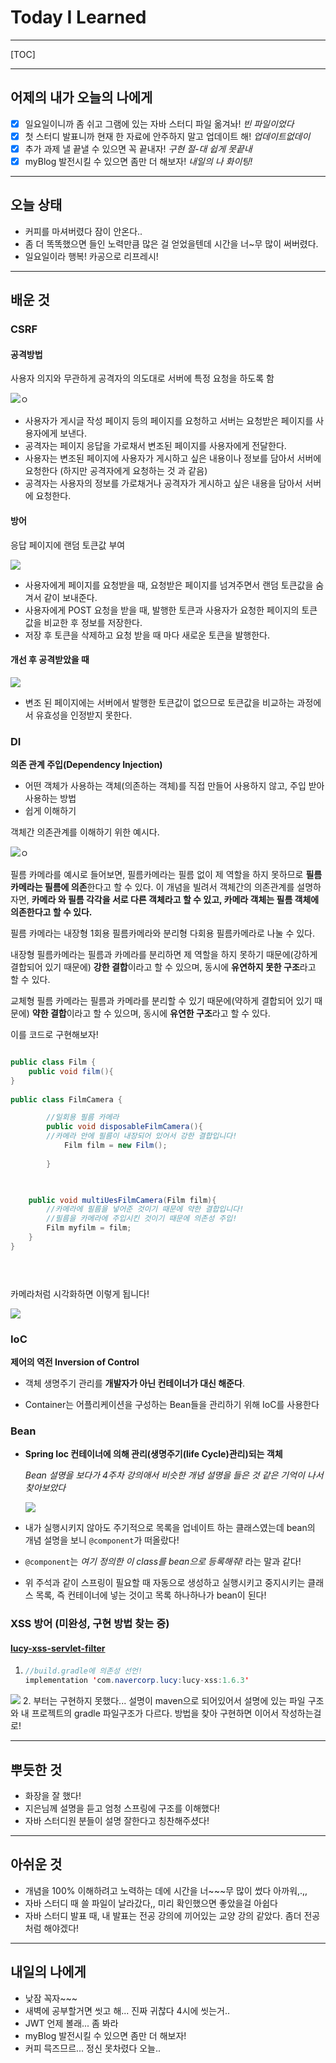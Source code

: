 <h1>Today I Learned</h1>

----------

[TOC]

-------------------------

## 어제의 내가 오늘의 나에게

- [x] 일요일이니까 좀 쉬고 그램에 있는 자바 스터디 파일 옮겨놔! *빈 파일이었다*
- [x] 첫 스터디 발표니까 현재 한 자료에 안주하지 말고 업데이트 해! *업데이트없데이*
- [x] 추가 과제 낼 끝낼 수 있으면 꼭 끝내자! *구현 절-대 쉽게 못끝내*
- [x] myBlog 발전시킬 수 있으면 좀만 더 해보자! *내일의 나 화이팅!*

---------------------------------

## 오늘 상태

  - 커피를 마셔버렸다 잠이 안온다..
  - 좀 더 똑똑했으면 들인 노력만큼 많은 걸 얻었을텐데 시간을 너~무 많이 써버렸다.
  - 일요일이라 행복! 카공으로 리프레시!

--------------------------------

## 배운 것

### CSRF ###

#### 공격방법 

사용자 의지와 무관하게 공격자의 의도대로 서버에 특정 요청을 하도록 함

![ㅇ](https://images.velog.io/images/9sanha/post/3ed7162e-cbf1-4c82-97f5-618ea046f9a0/image-20210926163811500.png)

- 사용자가 게시글 작성 페이지 등의 페이지를 요청하고 서버는 요청받은 페이지를 사용자에게 보낸다.
-  공격자는 페이지 응답을 가로채서 변조된 페이지를 사용자에게 전달한다.
- 사용자는 변조된 페이지에 사용자가 게시하고 싶은 내용이나 정보를 담아서 서버에 요청한다 (하지만 공격자에게 요청하는 것 과 같음)
- 공격자는 사용자의 정보를 가로채거나 공격자가 게시하고 싶은 내용을 담아서 서버에 요청한다.

#### 방어

응답 페이지에 랜덤 토큰값 부여

![](https://images.velog.io/images/9sanha/post/3926c513-fd87-411c-826c-d712be17dba5/image-20210926165347185.png)

- 사용자에게 페이지를 요청받을 때, 요청받은 페이지를 넘겨주면서 랜덤 토큰값을 숨겨서 같이 보내준다.
- 사용자에게 POST 요청을 받을 때, 발행한 토큰과 사용자가 요청한 페이지의 토큰값을 비교한 후 정보를 저장한다.
- 저장 후 토큰을 삭제하고 요청 받을 때 마다 새로운 토큰을 발행한다.

#### 개선 후 공격받았을 때

![](https://images.velog.io/images/9sanha/post/371b9ba7-eb5b-4297-91d5-fbbc946d59ac/image-20210926171234028.png)

- 변조 된 페이지에는 서버에서 발행한 토큰값이 없으므로 토큰값을 비교하는 과정에서 유효성을 인정받지 못한다.



### DI

**의존 관계 주입(Dependency Injection)**

- 어떤 객체가 사용하는 객체(의존하는 객체)를 직접 만들어 사용하지 않고, 주입 받아 사용하는 방법
- 쉽게 이해하기

객체간 의존관계를 이해하기 위한 예시다.

![ㅇ](https://images.velog.io/images/2_juzzang/post/b9db4c10-9036-4f2b-bd0b-b319ec570c7e/image-20210926195816469.png)


필름 카메라를 예시로 들어보면, 필름카메라는 필름 없이 제 역할을 하지 못하므로 **필름카메라는 필름에 의존**한다고 할 수 있다. 이 개념을 빌려서 객체간의 의존관계를 설명하자면, **카메라 와  필름 각각을 서로 다른 객체라고 할 수 있고,  카메라 객체는  필름 객체에 의존한다고 할 수 있다.**


필름 카메라는 내장형 1회용 필름카메라와 분리형 다회용 필름카메라로 나눌 수 있다. 

내장형 필름카메라는 필름과 카메라를 분리하면 제 역할을 하지 못하기 때문에(강하게 결합되어 있기 때문에) **강한 결합**이라고 할 수 있으며, 
동시에 **유연하지 못한 구조**라고 할 수 있다.


교체형 필름 카메라는 필름과 카메라를 분리할 수 있기 때문에(약하게 결합되어 있기 때문에) 
**약한 결합**이라고 할 수 있으며, 동시에 **유연한 구조**라고 할 수 있다. 


이를 코드로 구현해보자!

``` java

public class Film {
    public void film(){
}
   
public class FilmCamera {

    	//일회용 필름 카메라
    	public void disposableFilmCamera(){  										
        //카메라 안에 필름이 내장되어 있어서 강한 결합입니다!			
        	Film film = new Film();								
                                                                
   		}												    

    

    public void multiUesFilmCamera(Film film){					
        //카메라에 필름을 넣어준 것이기 때문에 약한 결합입니다!	
        //필름을 카메라에 주입시킨 것이기 때문에 의존성 주입!		
        Film myfilm = film;									
    }                                                            
}															


    
```

카메라처럼 시각화하면 이렇게 됩니다!

![](https://images.velog.io/images/9sanha/post/00d5e481-6c21-443b-90c8-d2864c56a783/image.png)

### IoC

**제어의 역전 Inversion of Control**

- 객체 생명주기 관리를 **개발자가 아닌 컨테이너가 대신 해준다**. 

- Container는 어플리케이션을 구성하는 Bean들을 관리하기 위해 IoC를 사용한다

  

### Bean

- **Spring Ioc 컨테이너에 의해 관리(생명주기(life Cycle)관리)되는 객체** 

  *Bean 설명을 보다가 4주차 강의애서 비슷한 개념 설명을 들은 것 같은 기억이 나서 찾아보았다*

  ![](https://images.velog.io/images/9sanha/post/8679ccbd-10da-474f-946d-97fd8c840596/image.png)

- 내가 실행시키지 않아도 주기적으로 목록을 업네이트 하는 클래스였는데 bean의 개념 설명을 보니 ` @component `가 떠올랐다!

- ` @component `는 *여기 정의한 이 class를 bean으로 등록해줘!*  라는 말과 같다! 

- 위 주석과 같이 스프링이 필요할 때 자동으로 생성하고 실행시키고 중지시키는 클래스 목록, 즉 컨테이너에 넣는 것이고 목록 하나하나가 bean이 된다!

### XSS 방어 (미완성, 구현 방법 찾는 중)

#### **[lucy-xss-servlet-filter](https://github.com/naver/lucy-xss-servlet-filter)**

1. ```java
   //build.gradle에 의존성 선언!
   implementation 'com.navercorp.lucy:lucy-xss:1.6.3'
   ```

 ![](https://images.velog.io/images/9sanha/post/6bbc6a07-c87b-48b0-9e2e-862570e3e8a1/image-20210926182630550.png)
2. 부터는 구현하지 못했다... 설명이 maven으로 되어있어서 설명에 있는 파일 구조와 내 프로젝트의 gradle 파일구조가 다르다. 방법을 찾아 구현하면 이어서 작성하는걸로!

------------------------------------

## 뿌듯한 것 ##

  - 화장을 잘 했다!
  - 지은님께 설명을 듣고 엄청 스프링에 구조를 이해했다!
  - 자바 스터디원 분들이 설명 잘한다고 칭찬해주셨다!

-------------------------------------

## 아쉬운 것 ##

  - 개념을 100% 이해하려고 노력하는 데에 시간을 너~~~무 많이 썼다 아까워,.,,
  - 자바 스터디 때 쓸 파일이 날라갔다,, 미리 확인했으면 좋았을걸 아쉽다
  - 자바 스터디 발표 때, 내 발표는 전공 강의에 끼어있는 교양 강의 같았다. 좀더 전공처럼 해야겠다! 

-----------------------------------------

## 내일의 나에게 ##

  - 낮잠 꼭자~~~ 
  - 새벽에 공부할거면 씻고 해... 진짜 귀찮다 4시에 씻는거..
  - JWT 언제 볼래... 좀 봐라 
  - myBlog 발전시킬 수 있으면 좀만 더 해보자!
  - 커피 믁즈므르... 정신 못차렸다 오늘..

